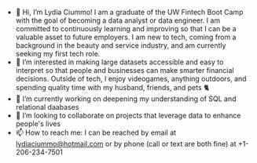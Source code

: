 - 👋 Hi, I’m Lydia Ciummo! I am a graduate of the UW Fintech Boot Camp with the goal of becoming a data analyst or data engineer. I am committed to continuously learning and improving so that I can be a valuable asset to future employers. I am new to tech, coming from a background in the beauty and service industry, and am currently seeking my first tech role.
- 👀 I’m interested in making large datasets accessible and easy to interpret so that people and businesses can make smarter financial decisions. Outside of tech, I enjoy videogames, anything outdoors, and spending quality time with my husband, friends, and pets 🐈 
- 🌱 I’m currently working on deepening my understanding of SQL and relational daabases
- 💞️ I’m looking to collaborate on projects that leverage data to enhance people's lives
- 📫 How to reach me: I can be reached by email at lydiaciummo@hotmail.com or by phone (call or text are both fine) at +1-206-234-7501
<!---
lydiaciummo/lydiaciummo is a ✨ special ✨ repository because its `README.md` (this file) appears on your GitHub profile.
You can click the Preview link to take a look at your changes.
--->
